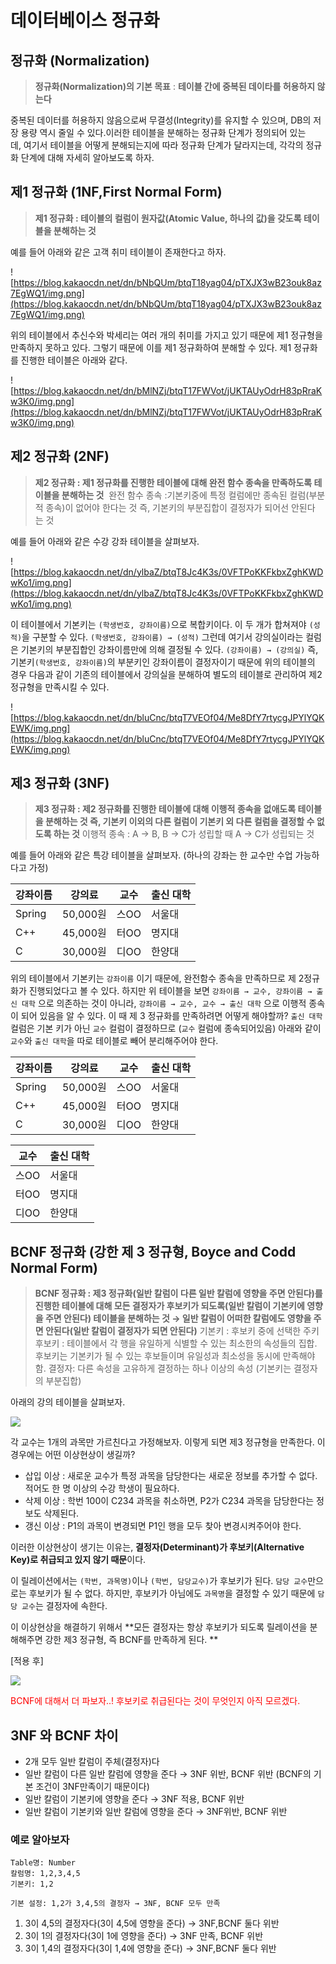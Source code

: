 # 데이터베이스 정규화

## 정규화 (Normalization) 

>**정규화(Normalization)의 기본 목표** : **테이블 간에 중복된 데이타를 허용하지 않는다**

중복된 데이터를 허용하지 않음으로써 무결성(Integrity)를 유지할 수 있으며, DB의 저장 용량 역시 줄일 수 있다.이러한 테이블을 분해하는 정규화 단계가 정의되어 있는데, 여기서 테이블을 어떻게 분해되는지에 따라 정규화 단계가 달라지는데, 각각의 정규화 단계에 대해 자세히 알아보도록 하자.

## 제1 정규화 (1NF,First Normal Form)

>**제1 정규화 : 테이블의 컬럼이 원자값(Atomic Value, 하나의 값)을 갖도록 테이블을 분해하는 것**

예를 들어 아래와 같은 고객 취미 테이블이 존재한다고 하자.

![https://blog.kakaocdn.net/dn/bNbQUm/btqT18yag04/pTXJX3wB23ouk8az7EgWQ1/img.png](https://blog.kakaocdn.net/dn/bNbQUm/btqT18yag04/pTXJX3wB23ouk8az7EgWQ1/img.png)

위의 테이블에서 추신수와 박세리는 여러 개의 취미를 가지고 있기 때문에 제1 정규형을 만족하지 못하고 있다. 그렇기 때문에 이를 제1 정규화하여 분해할 수 있다. 제1 정규화를 진행한 테이블은 아래와 같다.

![https://blog.kakaocdn.net/dn/bMlNZj/btqT17FWVot/jUKTAUyOdrH83pRraKw3K0/img.png](https://blog.kakaocdn.net/dn/bMlNZj/btqT17FWVot/jUKTAUyOdrH83pRraKw3K0/img.png)

## 제2 정규화 (2NF)

>**제2 정규화 : 제1 정규화를 진행한 테이블에 대해 완전 함수 종속을 만족하도록 테이블을 분해하는 것**  
완전 함수 종속 :기본키중에 특정 컬럼에만 종속된 컬럼(부분적 종속)이 없어야 한다는 것 즉, 기본키의 부분집합이 결정자가 되어선 안된다는 것

예를 들어 아래와 같은 수강 강좌 테이블을 살펴보자.

![https://blog.kakaocdn.net/dn/ylbaZ/btqT8Jc4K3s/0VFTPoKKFkbxZghKWDwKo1/img.png](https://blog.kakaocdn.net/dn/ylbaZ/btqT8Jc4K3s/0VFTPoKKFkbxZghKWDwKo1/img.png)

이 테이블에서 기본키는 `(학생번호, 강좌이름)`으로 복합키이다. 이 두 개가 합쳐져야 `(성적)`을 구분할 수 있다. `(학생번호, 강좌이름) → (성적)`
그런데 여기서 강의실이라는 컬럼은 기본키의 부분집합인 강좌이름만에 의해 결정될 수 있다. `(강좌이름) → (강의실)`
즉, 기본키`(학생번호, 강좌이름)`의 부분키인 강좌이름이 결정자이기 때문에 위의 테이블의 경우 다음과 같이 기존의 테이블에서 강의실을 분해하여 별도의 테이블로 관리하여 제2 정규형을 만족시킬 수 있다.

![https://blog.kakaocdn.net/dn/bluCnc/btqT7VEOf04/Me8DfY7rtycgJPYlYQKEWK/img.png](https://blog.kakaocdn.net/dn/bluCnc/btqT7VEOf04/Me8DfY7rtycgJPYlYQKEWK/img.png)

## 제3 정규화 (3NF)

>**제3 정규화 : 제2 정규화를 진행한 테이블에 대해 이행적 종속을 없애도록 테이블을 분해하는 것 즉, 기본키 이외의 다른 컬럼이 기본키 외 다른 컬럼을 결정할 수 없도록 하는 것**
이행적 종속 : A → B, B → C가 성립할 때 A → C가 성립되는 것

예를 들어 아래와 같은 특강 테이블을 살펴보자. (하나의 강좌는 한 교수만 수업 가능하다고 가정)

| 강좌이름 | 강의료 | 교수 | 출신 대학 |
| --- | --- | --- | --- |
| Spring | 50,000원 | 스OO | 서울대 |
| C++ | 45,000원 | 터OO | 명지대 |
| C | 30,000원 | 디OO | 한양대 |

위의 테이블에서 기본키는 `강좌이름` 이기 때문에, 완전함수 종속을 만족하므로 제 2정규화가 진행되었다고 볼 수 있다.
하지만 위 테이블을 보면 `강좌이름 → 교수, 강좌이름 → 출신 대학` 으로 의존하는 것이 아니라, `강좌이름 → 교수, 교수 → 출신 대학` 으로 이행적 종속이 되어 있음을 알 수 있다.
이 때 제 3 정규화를 만족하려면 어떻게 해야할까? `출신 대학` 컬럼은 기본 키가 아닌 `교수` 컬럼이 결정하므로 (`교수` 컬럼에 종속되어있음) 아래와 같이 `교수`와 `출신 대학`을 따로 테이블로 빼어 분리해주어야 한다.


 | 강좌이름 | 강의료 | 교수 | 출신 대학 |
| --- | --- | --- | --- |
| Spring | 50,000원 | 스OO | 서울대 |
| C++ | 45,000원 | 터OO | 명지대 |
| C | 30,000원 | 디OO | 한양대 |


 | 교수 | 출신 대학 |
|--- | --- |
| 스OO | 서울대 |
| 터OO | 명지대 |
| 디OO | 한양대 |


## BCNF 정규화 (강한 제 3 정규형, Boyce and Codd Normal Form)

> **BCNF 정규화 : 제3 정규화(일반 칼럼이 다른 일반 칼럼에 영향을 주면 안된다)를 진행한 테이블에 대해 모든 결정자가 후보키가 되도록(일반 칼럼이 기본키에 영향을 주면 안된다) 테이블을 분해하는 것 
→ 일반 칼럼이 어떠한 칼럼에도 영향을 주면 안된다(일반 칼럼이 결정자가 되면 안된다)**
기본키 : 후보키 중에 선택한 주키
후보키 : 테이블에서 각 행을 유일하게 식별할 수 있는 최소한의 속성들의 집합. 후보키는 기본키가 될 수 있는 후보들이며 유일성과 최소성을 동시에 만족해야함.
결정자: 다른 속성을 고유하게 결정하는 하나 이상의 속성 (기본키는 결정자의 부분집합)

아래의 강의 테이블을 살펴보자.


![](https://velog.velcdn.com/images/tiger/post/bd1868ab-89c3-428e-a33e-f26701f6f64a/image.png)

각 교수는 1개의 과목만 가르친다고 가정해보자.
이렇게 되면 제3 정규형을 만족한다. 이 경우에는 어떤 이상현상이 생길까? 
- 삽입 이상 : 새로운 교수가 특정 과목을 담당한다는 새로운 정보를 추가할 수 없다. 적어도 한 명 이상의 수강 학생이 필요하다. 
- 삭제 이상 : 학번 100이 C234 과목을 취소하면, P2가 C234 과목을 담당한다는 정보도 삭제된다. 
- 갱신 이상 : P1의 과목이 변경되면 P1인 행을 모두 찾아 변경시켜주어야 한다. 

이러한 이상현상이 생기는 이유는, **결정자(Determinant)가 후보키(Alternative Key)로 취급되고 있지 않기 때문**이다. 

이 릴레이션에서는 `(학번, 과목명)`이나 `(학번, 담당교수)`가 후보키가 된다. `담당 교수`만으로는 후보키가 될 수 없다. 
하지만, 후보키가 아님에도 `과목명`을 결정할 수 있기 때문에 `담당 교수`는 결정자에 속한다. 

이 이상현상을 해결하기 위해서 **모든 결정자는 항상 후보키가 되도록 릴레이션을 분해해주면 강한 제3 정규형, 즉 BCNF를 만족하게 된다. **

 
 

[적용 후]

![](https://velog.velcdn.com/images/tiger/post/27045e5d-5df4-44cf-87d7-53995b89f70d/image.png)

<span style = "color: red">BCNF에 대해서 더 파보자..! 후보키로 취급된다는 것이 무엇인지 아직 모르겠다.</span>
 

## 3NF 와 BCNF 차이

- 2개 모두 일반 칼럼이 주체(결정자)다
- 일반 칼럼이 다른 일반 칼럼에 영향을 준다 → 3NF 위반, BCNF 위반 (BCNF의 기본 조건이 3NF만족이기 때문이다)
- 일반 칼럼이 기본키에 영향을 준다 → 3NF 적용, BCNF 위반
- 일반 칼럼이 기본키와 일반 칼럼에 영향을 준다 → 3NF위반, BCNF 위반

 
### 예로 알아보자
```
Table명: Number
칼럼명: 1,2,3,4,5
기본키: 1,2

기본 설정: 1,2가 3,4,5의 결정자 → 3NF, BCNF 모두 만족 
```

1) 3이 4,5의 결정자다(3이 4,5에 영향을 준다) → 3NF,BCNF 둘다 위반
2) 3이 1의 결정자다(3이 1에 영향을 준다) → 3NF 만족, BCNF 위반
3) 3이 1,4의 결정자다(3이 1,4에 영향을 준다) → 3NF,BCNF 둘다 위반



